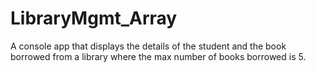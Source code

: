 # LibraryMgmt_Array
A console app that displays the details of the student and the book borrowed from a library where the max number of books borrowed is 5.


